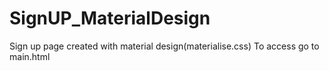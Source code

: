 # SignUP_MaterialDesign
Sign up page created with material design(materialise.css)
To access go to main.html
